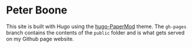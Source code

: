 # Peter Boone

This site is built with Hugo using the [hugo-PaperMod](https://github.com/adityatelange/hugo-PaperMod) theme. The `gh-pages` branch contains the contents of the `public` folder and is what gets served on my Github page website.
